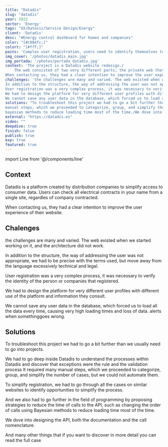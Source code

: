 ```yaml
---
title: "Datadis"
slug: "datadis"
year: 2022
sector: 'Energy'
tags: "UX/Dataviz/Service Design/Energy"
client: 'Datadis'
desc: "#Energy control dashboard for homes and companies"
color: "[#c084fc;]"
colort: "[#fff;]"
pains: 'Complex user registration, users need to identify themselves to be verified./Data takes a long time to load. The user does not know what data exists or if there is an error./Messages are written from a legal perspective. Users do not understand them.'
img_cover: '/photos/datadis_main.jpg'
img_portada: '/photos/portada_datadis.jpg'
context: 'The project is a Datadis website redesign./
	The web consisted of two very different parts; the private web that was a tool that served users to see their consumption and manage permissions for access to their data and the other part was a public web that had a marketing purpose./Datadis is a platform created by distribution companies to simplify access to consumer data. Users can check all electrical contracts in your name from a single site, regardles of company contracted./
When contacting us, they had a clear intention to improve the user experience of their website.'
challenges: 'the challenges are many and varied. The web existed when we started working on it, and the architecture did not work./				
In addition to the structure, the way of addressing the user was not appropriate, we had to be precise with the terms used, but move away from the language excessively technical and legal./
User registration was a very complex process, it was necessary to verify the identity of the person or companies that registered./
We had to design the platform for very different user profiles with different use of the platform and information they consult. /					
We cannot save any user data in the database, which forced us to load all the data every time, causing very high loading times and loss of data. alerts when somethinggoes wrong.'
solutions: "To troubleshoot this project we had to go a bit further than we usually need to go into projects./We had to go deep inside Datadis to understand the processes within Datadis and discover that exceptions were the rule and the validation process It required many
manual steps, which we proceeded to categorize, group, and simplify the number of cases, but we could not automate them./To simplify registration, we had to go through all the cases on similar websites to identify opportunities to simplify the process./And we also had to go further in the field of programming by proposing strategies to reduce the time of calls to the API, such as changing the order of calls using
bayesian methods to reduce loading time most of the time./We dove into designing the API, both the documentation and the call nomenclature./And many other things that if you want to discover in more detail you can read the full case"
external: "https://datadis.es"
video: ""
deepdive: true
finish: false
publish: true
exp: true
featured: true
---
```

import Line from '@/components/line'

## Context

Datadis is a platform created by distribution companies to simplify access to consumer data. Users can check all electrical contracts in your name from a single site, regardles of company contracted. 
					
When contacting us, they had a clear intention to improve the user experience of their website.

<Line/>
											
## Chalenges
the challenges are many and varied. The web existed when we started working on it, and the architecture did not work.
							
In addition to the structure, the way of addressing the user was not appropriate, we had to be precise with the terms used, but move away from the language excessively technical and legal. 

User registration was a very complex process, it was necessary to verify the identity of the person or companies that registered.
 
We had to design the platform for very different user profiles with different use of the platform and information they consult. 
							
We cannot save any user data in the database, which forced us to load all the data every time, causing very high loading times and loss of data. alerts when somethinggoes wrong.


										
## Solutions

To troubleshoot this project we had to go a bit further than we usually need to go into projects.
						 
We had to go deep inside Datadis to understand the processes within Datadis and discover that exceptions were the rule and the validation process It required many
manual steps, which we proceeded to categorize, group, and simplify the number of cases, but we could not automate them.
				
To simplify registration, we had to go through all the cases on similar websites to identify opportunities to simplify the process.

And we also had to go further in the field of programming by proposing strategies to reduce the time of calls to the API, such as changing the order of calls using
Bayesian methods to reduce loading time most of the time.
		
We dove into designing the API, both the documentation and the call nomenclature.

And many other things that if you want to discover in more detail you can read the full case
				
